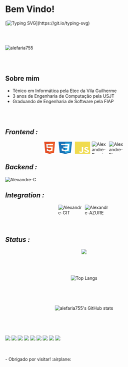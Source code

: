 # Bem Vindo!

[![Typing SVG](https://readme-typing-svg.demolab.com?font=Fira+Code&size=18&pause=1000&color=DAA520&random=false&width=435&lines=Olá!+Meu+nome+é+Alexandre!)](https://git.io/typing-svg)

<br>
<br>

<p align="left"> <img src="https://komarev.com/ghpvc/?username=alefaria577&label=Profile%20views&color=0e75b6&style=flat" alt="alefaria755" /> </p>

<br>
<br>

## Sobre mim

- Ténico em Informática pela Etec da Vila Guilherme
- 3 anos de Engenharia de Computação pela USJT
- Graduando de Engenharia de Software pela FIAP
   
<br>
<br>

## *Frontend :*
<div align="start">
   <div style="display: flex; justify-content: center; gap:5px;">
      <img align="center" alt="Alexandre-HTML" height="40" width="40" src="https://raw.githubusercontent.com/devicons/devicon/master/icons/html5/html5-original.svg">
      <img align="center" alt="Alexandre-CSS" height="40" width="50" src="https://raw.githubusercontent.com/devicons/devicon/master/icons/css3/css3-original.svg">
      <img align="center" alt="Alexandre-JS" height="40" width="50" src="https://raw.githubusercontent.com/devicons/devicon/master/icons/javascript/javascript-plain.svg">
      <img align="center" alt="Alexandre-React" height="40" width="50" src="https://cdn.jsdelivr.net/gh/devicons/devicon/icons/react/react-original.svg">
      <img align="center" alt="Alexandre-Figma" height="40" width="50" src="https://cdn.jsdelivr.net/gh/devicons/devicon/icons/figma/figma-original.svg">
   </div>
</div>

## *Backend :*
<div align="left">
   <img align="center" alt="Alexandre-C" height="40" width="50" src="https://cdn.jsdelivr.net/gh/devicons/devicon/icons/c/c-original.svg">
   <img width="12" />
</div>



## *Integration :*
<div align="start">
   <div style="display: flex; justify-content: center; gap:5px;"> 
      <img align="center" alt="Alexandre-GIT" height="70" width="80" src="https://cdn.jsdelivr.net/gh/devicons/devicon@latest/icons/git/git-plain-wordmark.svg" />
      <img align="center" alt="Alexandre-AZURE" height="70" width="80" src="https://cdn.jsdelivr.net/gh/devicons/devicon@latest/icons/azure/azure-original-wordmark.svg" />
   </div>
</div>


## *Status :*

<div align="center">
  <a href="https://github.com/alefaria577">
    <img src="https://github-readme-streak-stats.herokuapp.com/?user=alefaria577&theme=react&hide_border=false&exclude_days=Sun&locale=pt_BR" />
  </a>
</div>

<br>
<br>
<br>
<div align="center">

![Top Langs](https://github-readme-stats.vercel.app/api/top-langs/?username=alefaria755&hide_progress=true)

</div>
<br>
<br>
<br>
<div align="center">
   
![alefaria755's GitHub stats](https://github-readme-stats.vercel.app/api?username=alefaria755\&rank_icon=github&hide=stars,issues&theme=highcontrast)

<br>

</div>
<br>
<br>




<code><img height="20" src="https://img.shields.io/badge/C-00599C?style=for-the-badge&logo=c&logoColor=white"></code>
<code><img height="20" src="https://img.shields.io/badge/Java-ED8B00?style=for-the-badge&logo=java&logoColor=white"></code>
<code><img height="20" src="https://img.shields.io/badge/JavaScript-323330?style=for-the-badge&logo=javascript&logoColor=F7DF1E"></code>
<code><img height="20" src="https://img.shields.io/badge/CSS3-1572B6?style=for-the-badge&logo=css3&logoColor=white"></code>
<code><img height="20" src="https://img.shields.io/badge/React-20232A?style=for-the-badge&logo=react&logoColor=61DAFB"></code>
<code><img height="20" src="https://img.shields.io/badge/Node%20js-339933?style=for-the-badge&logo=nodedotjs&logoColor=white"></code>
<code><img height="20" src="https://img.shields.io/badge/GitHub-100000?style=for-the-badge&logo=github&logoColor=white"></code>
<code><img height="20" src="https://img.shields.io/badge/Python-FFD43B?style=for-the-badge&logo=python&logoColor=blue"></code>
<code><img height="20" src="https://img.shields.io/badge/GIT-E44C30?style=for-the-badge&logo=git&logoColor=white"></code>

 <br>
<br>
- Obrigado por visitar! :airplane:
